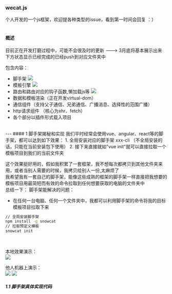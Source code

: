 ###  wecat.js
个人开发的一个js框架，欢迎提各种类型的issue，看到第一时间会回复   ：）  
<br>
#### 概述

目前正在开发打磨过程中，可能不会很及时的更新 ---> 3月底将基本展示出来
下方状态显示已经完成的已经push到对应文件夹中

包含内容：
- 脚手架 ![](https://img.shields.io/badge/%E8%84%9A%E6%89%8B%E6%9E%B6%7Cnpm%7Ccommander%7Cgit-0.0.1-blue.svg)
- 模板引擎  ![](https://img.shields.io/badge/%E6%A8%A1%E6%9D%BF%E5%BC%95%E6%93%8E%7Ctemplate%7Creg%7Cnew%20Function-0.0.1-blue.svg)
- 路由和路由对应的钩子函数,懒加载js等 ![](https://img.shields.io/badge/router%7Clazy%20load%7Chook%20function-1.0.0-brightgreen.svg)
- 数据和模板渲染（正在开发virtual-dom）
- 通信组件（支持父子通信、兄弟通信、广播消息、选择性的范围广播）
- http请求组件 （核心为xhr、fetch）
- 各个部分以插件形式载入项目 

<br>
---
#### 1 脚手架揭秘和实现
我们平时经常会使用vue、angular、react等的脚手架，都可以达到如下效果：
1. 全局安装对应的脚手架  xxx-cli  （不全局安装的话，只能在当前安装包下使用）
2. 接下来直接就如"vue init"就可以直接拉取一个模板项目到我们的当前文件夹

这个效果挺好用的，假如我积累了一套框架，我不想每次都拷贝到其他文件夹来用，或者当别人需要的时候，我拷贝给别人一份,太麻烦了
<br>
我希望我有一套自己的脚手架，能像这些成熟的框架的脚手架一样直接把我想要的模板项目用最简短而有效的命令拉取到任何想要获取的电脑的文件夹中
<br>
总结一下：
脚手架能解决的问题：
- 在任何一台电脑、任何一个文件夹中，我都可以利用脚手架的命令将我的目标模板项目拉取下来
```bash
// 全局安装脚手架
npm install -g snowcat
// 拉取预定义模板
snowcat init
```
<br>

本地效果演示：
<br>
![](http://7xl4c6.com1.z0.glb.clouddn.com/FjpPFQiEG8LPV5H84LvPmX1YQ4uW)

他人机器上演示：
<br>
![](http://7xl4c6.com1.z0.glb.clouddn.com/FuN7_ko3l211kWoorHjVYR_z0pQe)
![](http://7xl4c6.com1.z0.glb.clouddn.com/FnfbDsCKUt8RfvNG3lQKh6d8uRzw)

##### 1.1 脚手架具体实现代码

















